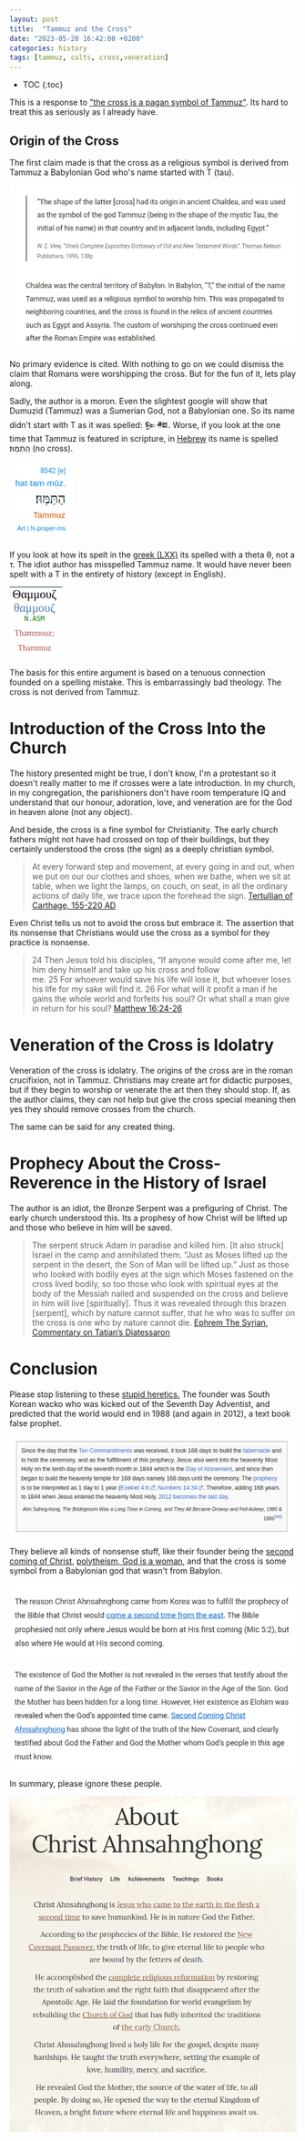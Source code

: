 ```yaml
---
layout: post
title:  "Tammuz and the Cross"
date: "2023-05-20 16:42:00 +0200"
categories: history
tags: [tammuz, cults, cross,veneration]
---
```


* TOC
{:toc}

This is a response to ["the cross is a pagan symbol of Tammuz"](https://ahnsahnghong.com/en/church-of-god/origin-of-cross/). Its hard to treat this as seriously as I already have.


## Origin of the Cross

The first claim made is that the cross as a religious symbol is derived from Tammuz a Babylonian God who's name started with T (tau).

![](/assets/posts/tammuz/Pasted%20image%2020230722055438.png)

No primary evidence is cited. With nothing to go on we could dismiss the claim that Romans were worshipping the cross. But for the fun of it, lets play along. 

Sadly, the author is a moron. Even the slightest google will show that Dumuzid (Tammuz) was a Sumerian God, not a Babylonian one. So its name didn't start with T as it was spelled: 𒌉𒍣. Worse, if you look at the one time that Tammuz is featured in scripture, in [Hebrew](https://biblehub.com/interlinear/ezekiel/8-14.htm) its name is spelled הַתַּמּֽוּז׃ (no cross). 

![](/assets/posts/tammuz/Pasted%20image%2020230722055229.png)

If you look at how its spelt in the [greek (LXX)](https://biblebento.com/index.html?lxx1i&330.8.14) its spelled with a theta θ,  not a τ. The idiot author has misspelled Tammuz name. It would have never been spelt with a T in the entirety of history (except in English). 

![](/assets/posts/tammuz/Pasted%20image%2020230722055113.png)

The basis for this entire argument is based on a tenuous connection founded on a spelling mistake. This is embarrassingly bad theology. The cross is not derived from Tammuz.

# Introduction of the Cross Into the Church

The history presented might be true, I don't know, I'm a protestant so it doesn't really matter to me if crosses were a late introduction. In my church, in my congregation, the parishioners don't have room temperature IQ and understand that our honour, adoration, love, and veneration are for the God in heaven alone (not any object).

And beside, the cross is a fine symbol for Christianity. The early church fathers might not have had crossed on top of their buildings, but they certainly understood the cross (the sign) as a deeply christian symbol.

> At every forward step and movement, at every going in and out, when we put on our our clothes and shoes, when we bathe, when we sit at table, when we light the lamps, on couch, on seat, in all the ordinary actions of daily life, we trace upon the forehead the sign. [Tertullian of Carthage, 155-220 AD](https://www.tertullian.org/anf/anf03/anf03-10.htm#P1035_422175)

Even Christ tells us not to avoid the cross but embrace it. The assertion that its nonsense that Christians would use the cross as a symbol for they practice is nonsense.

> 24 Then Jesus told his disciples, “If anyone would come after me, let him deny himself and take up his cross and follow me. 25 For whoever would save his life will lose it, but whoever loses his life for my sake will find it. 26 For what will it profit a man if he gains the whole world and forfeits his soul? Or what shall a man give in return for his soul? [Matthew 16:24-26](https://www.biblegateway.com/passage/?search=Matthew+16:24-26&version=ESV)

# Veneration of the Cross is Idolatry

Veneration of the cross is idolatry. The origins of the cross are in the roman crucifixion, not in Tammuz. Christians may create art for didactic purposes, but if they begin to worship or venerate the art then they should stop. If, as the author claims, they can not help but give the cross special meaning then yes they should remove crosses from the church.

The same can be said for any created thing.

# Prophecy About the Cross-Reverence in the History of Israel

The author is an idiot, the Bronze Serpent was a prefiguring of Christ. The early church understood this. Its a prophesy of how Christ will be lifted up and those who believe in him will be saved.

> The serpent struck Adam in paradise and killed him. [It also struck] Israel in the camp and annihilated them. “Just as Moses lifted up the serpent in the desert, the Son of Man will be lifted up.” Just as those who looked with bodily eyes at the sign which Moses fastened on the cross lived bodily, so too those who look with spiritual eyes at the body of the Messiah nailed and suspended on the cross and believe in him will live [spiritually]. Thus it was revealed through this brazen [serpent], which by nature cannot suffer, that he who was to suffer on the cross is one who by nature cannot die. [Ephrem The Syrian, Commentary on Tatian’s Diatessaron](www.catenabible.com/nm21)


# Conclusion

Please stop listening to these [stupid heretics.](https://ahnsahnghong.com/en/about) The founder was  South Korean wacko who was kicked out of the Seventh Day Adventist, and predicted that the world would end in 1988 (and again in 2012), a text book false prophet.

![](/assets/posts/tammuz/Pasted%20image%2020230722060848.png)

They believe all kinds of nonsense stuff, like their founder being the [second coming of Christ](https://ahnsahnghong.com/en/faq/why-did-ahnsahnghong-come-to-south-korea/), [polytheism,  God is a woman](https://ahnsahnghong.com/en/teaching/elohim-god/), and that the cross is some symbol from a Babylonian god that wasn't from Babylon.

![](/assets/posts/tammuz/Pasted%20image%2020230722061524.png)

![](/assets/posts/tammuz/Pasted%20image%2020230722061235.png)

In summary, please ignore these people.

![](/assets/posts/tammuz/Pasted%20image%2020230722060303.png)
